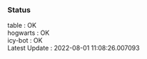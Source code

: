 ### Status


table : OK  
hogwarts : OK  
icy-bot : OK  
Latest Update : 2022-08-01 11:08:26.007093
